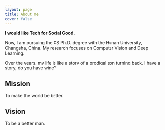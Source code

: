 ```yaml
---
layout: page
title: About me
cover: false
---
```


**I would like Tech for Social Good.**

Now, I am pursuing the CS Ph.D. degree with the Hunan University, Changsha, China. My research focuses on Computer Vision and Deep Learning.

Over the years, my life is like a story of a prodigal son turning back. I have a story, do you have wine?

## Mission
To make the world be better.

## Vision
To be a better man.


